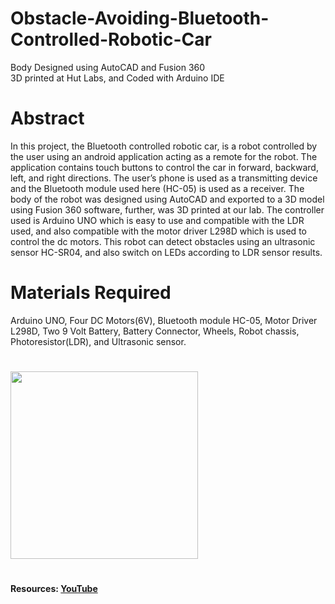 # Obstacle-Avoiding-Bluetooth-Controlled-Robotic-Car
Body Designed using AutoCAD and Fusion 360<br/>
3D printed at Hut Labs, and Coded with Arduino IDE<br/>
# Abstract
In this project, the Bluetooth controlled robotic car, is a robot controlled by the user using an android application acting as a remote for the robot. The application contains touch buttons to control the car in forward, backward, left, and right directions. The user’s phone is used as a transmitting device and the Bluetooth module used here (HC-05) is used as a receiver. The body of the robot was designed using AutoCAD and exported to a 3D model using Fusion 360 software, further, was 3D printed at our lab. The controller used is Arduino UNO which is easy to use and compatible with the LDR used, and also compatible with the motor driver L298D which is used to control the dc motors. This robot can detect obstacles using an ultrasonic sensor HC-SR04, and also switch on LEDs according to LDR sensor results. 

# Materials Required
 Arduino UNO,
 Four DC Motors(6V),
 Bluetooth module HC-05,
 Motor Driver L298D,
 Two 9 Volt Battery,
 Battery Connector,
 Wheels,
 Robot chassis,
 Photoresistor(LDR), and
 Ultrasonic sensor.
#
<img src = final%20image.jpeg width = 300> <br/>
#
**Resources: [YouTube](https://www.youtube.com/watch?v=nUas-A0THDo)**
